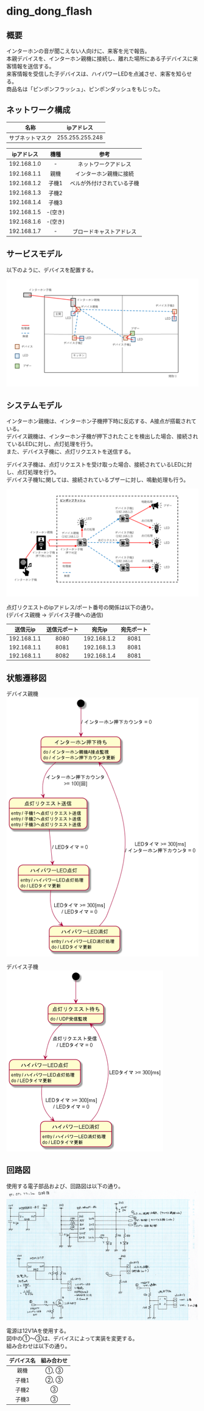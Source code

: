 # ding_dong_flash

## 概要

インターホンの音が聞こえない人向けに、来客を光で報告。  
本親デバイスを、インターホン親機に接続し、離れた場所にある子デバイスに来客情報を送信する。  
来客情報を受信した子デバイスは、ハイパワーLEDを点滅させ、来客を知らせる。  
商品名は「ピンポンフラッシュ」、ピンポンダッシュをもじった。  


## ネットワーク構成

| 名称             | ipアドレス      |
| :--------------: | :-------------: |
| サブネットマスク | 255.255.255.248 |

| ipアドレス  | 機種    | 参考                       |
| :---------: | :-----: | :------------------------: |
| 192.168.1.0 | -       | ネットワークアドレス       |
| 192.168.1.1 | 親機    | インターホン親機に接続     |
| 192.168.1.2 | 子機1   | ベルが外付けされている子機 |
| 192.168.1.3 | 子機2   |                            |
| 192.168.1.4 | 子機3   |                            |
| 192.168.1.5 | -(空き) |                            |
| 192.168.1.6 | -(空き) |                            |
| 192.168.1.7 | -       | ブロードキャストアドレス   |


## サービスモデル

以下のように、デバイスを配置する。  

![設置位置](./data/設置位置.PNG)


## システムモデル

インターホン親機は、インターホン子機押下時に反応する、A接点が搭載されている。  
デバイス親機は、インターホン子機が押下されたことを検出した場合、接続されているLEDに対し、点灯処理を行う。  
また、デバイス子機に、点灯リクエストを送信する。  

デバイス子機は、点灯リクエストを受け取った場合、接続されているLEDに対し、点灯処理を行う。  
デバイス子機1に関しては、接続されているブザーに対し、鳴動処理も行う。  

![システムモデル](./data/システムモデル.PNG)  

点灯リクエストのipアドレス/ポート番号の関係は以下の通り。  
(デバイス親機 -> デバイス子機への通信)  

| 送信元ip    | 送信元ポート | 宛先ip      | 宛先ポート |
| :---------: | :----------: | :---------: | :--------: |
| 192.168.1.1 | 8080         | 192.168.1.2 | 8081       |
| 192.168.1.1 | 8081         | 192.168.1.3 | 8081       |
| 192.168.1.1 | 8082         | 192.168.1.4 | 8081       |


## 状態遷移図

デバイス親機  
![デバイス親機_状態遷移図](./out/data/StateTransitionDiagram_leader/StateTransitionDiagram_leader.png)

デバイス子機  
![デバイス子機_状態遷移図](./out/data/StateTransitionDiagram_follower/StateTransitionDiagram_leader.png)


## 回路図

使用する電子部品および、回路図は以下の通り。  
![デバイス親機_状態遷移図](./data/回路図.png)  

電源は12V1Aを使用する。  
図中の①〜③は、デバイスによって実装を変更する。  
組み合わせは以下の通り。  

| デバイス名 | 組み合わせ |
| :--------: | :--------: |
| 親機       | ①, ③     |
| 子機1      | ②, ③     |
| 子機2      | ③         |
| 子機3      | ③         | 
